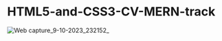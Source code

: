# HTML5-and-CSS3-CV-MERN-track
![Web capture_9-10-2023_232152_](https://github.com/KarimanOmar/HTML5-and-CSS3-CV-MERN-track/assets/144020480/b4e7db93-70e1-4f9e-9327-fbcb99a6f0e5)
